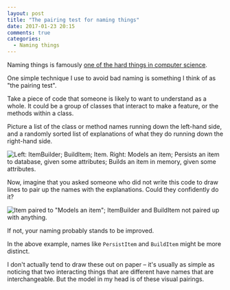 ```yaml
---
layout: post
title: "The pairing test for naming things"
date: 2017-01-23 20:15
comments: true
categories:
  - Naming things
---
```


Naming things is famously [one of the hard things in computer science](https://martinfowler.com/bliki/TwoHardThings.html).

One simple technique I use to avoid bad naming is something I think of as "the pairing test".

Take a piece of code that someone is likely to want to understand as a whole. It could be a group of classes that interact to make a feature, or the methods within a class.

Picture a list of the class or method names running down the left-hand side, and a randomly sorted list of explanations of what they do running down the right-hand side.

![Left: ItemBuilder; BuildItem; Item. Right: Models an item; Persists an item to database, given some attributes; Builds an item in memory, given some attributes.](/images/content/pairing-test-1.png)

Now, imagine that you asked someone who did not write this code to draw lines to pair up the names with the explanations. Could they confidently do it?

![Item paired to "Models an item"; ItemBuilder and BuildItem not paired up with anything.](/images/content/pairing-test-2.png)

If not, your naming probably stands to be improved.

In the above example, names like `PersistItem` and `BuildItem` might be more distinct.

I don't actually tend to draw these out on paper – it's usually as simple as noticing that two interacting things that are different have names that are interchangeable. But the model in my head is of these visual pairings.
